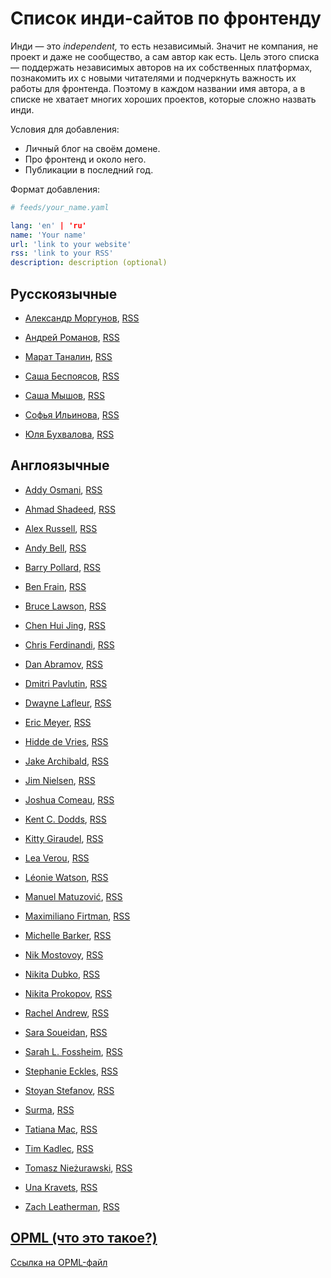 # Список инди-сайтов по фронтенду

Инди — это _independent,_ то есть независимый. Значит не компания, не проект и даже не сообщество, а сам автор как есть. Цель этого списка — поддержать независимых авторов на их собственных платформах, познакомить их с новыми читателями и подчеркнуть важность их работы для фронтенда. Поэтому в каждом названии имя автора, а в списке не хватает многих хороших проектов, которые сложно назвать инди.

Условия для добавления:

- Личный блог на своём домене.
- Про фронтенд и около него.
- Публикации в последний год.

Формат добавления:

```yaml
# feeds/your_name.yaml

lang: 'en' | 'ru'
name: 'Your name'
url: 'link to your website'
rss: 'link to your RSS'
description: description (optional)
```

## Русскоязычные

- [Александр Моргунов](https://amorgunov.com/), [RSS](https://amorgunov.com/feed/feed.xml)

- [Андрей Романов](https://forweb.dev/ru/blog), [RSS](https://forweb.dev/ru/blog/feed.xml)

- [Марат Таналин](https://tanalin.com/blog/), [RSS](https://tanalin.com/blog/feeds/rss/)

- [Саша Беспоясов](https://bespoyasov.ru/blog/), [RSS](https://bespoyasov.ru/rss.xml)

- [Саша Мышов](https://defront.ru/), [RSS](https://defront.ru/feed/feed.xml)

- [Софья Ильинова](https://isqua.ru/blog/), [RSS](https://isqua.ru/blog/rss/)

- [Юля Бухвалова](http://css.yoksel.ru/), [RSS](http://css.yoksel.ru/feed.xml)


## Англоязычные


- [Addy Osmani](https://addyosmani.com/), [RSS](https://addyosmani.com/feed.xml)

- [Ahmad Shadeed](https://ishadeed.com/), [RSS](https://ishadeed.com/feed.xml)

- [Alex Russell](https://infrequently.org/), [RSS](https://infrequently.org/feed/)

- [Andy Bell](https://piccalil.li/), [RSS](https://piccalil.li/feed.xml)

- [Barry Pollard](https://www.tunetheweb.com/blog/), [RSS](https://www.tunetheweb.com/rss.xml)

- [Ben Frain](https://benfrain.com/blog/), [RSS](https://benfrain.com/feed)

- [Bruce Lawson](https://www.brucelawson.co.uk/), [RSS](https://www.brucelawson.co.uk/feed/)

- [Chen Hui Jing](https://chenhuijing.com/), [RSS](https://chenhuijing.com/feed.xml)

- [Chris Ferdinandi](https://gomakethings.com/articles/), [RSS](https://gomakethings.com/feed/index.xml)

- [Dan Abramov](https://overreacted.io/), [RSS](https://overreacted.io/rss.xml)

- [Dmitri Pavlutin](https://dmitripavlutin.com/), [RSS](https://dmitripavlutin.com/rss.xml)

- [Dwayne Lafleur](https://www.lafoo.com/), [RSS](https://www.lafoo.com/feed/)

- [Eric Meyer](https://meyerweb.com/), [RSS](https://meyerweb.com/eric/thoughts/feed/)

- [Hidde de Vries](https://hiddedevries.nl/en/blog/), [RSS](https://hiddedevries.nl/rss/full/)

- [Jake Archibald](https://jakearchibald.com/), [RSS](https://jakearchibald.com/posts.rss)

- [Jim Nielsen](https://blog.jim-nielsen.com/), [RSS](https://blog.jim-nielsen.com/feed.xml)

- [Joshua Comeau](https://www.joshwcomeau.com/), [RSS](https://www.joshwcomeau.com/rss.xml)

- [Kent C. Dodds](https://kentcdodds.com/), [RSS](https://kentcdodds.com/blog/rss.xml)

- [Kitty Giraudel](https://kittygiraudel.com/blog/), [RSS](https://kittygiraudel.com/rss)

- [Lea Verou](https://lea.verou.me/), [RSS](https://lea.verou.me/feed/)

- [Léonie Watson](https://tink.uk/), [RSS](https://tink.uk/feed.xml)

- [Manuel Matuzović](https://www.matuzo.at/), [RSS](https://www.matuzo.at/feed_all.xml)

- [Maximiliano Firtman](https://firt.dev/), [RSS](https://firt.dev/feed/feed.xml)

- [Michelle Barker](https://css-irl.info/), [RSS](https://css-irl.info/rss.xml)

- [Nik Mostovoy](https://xnim.me/blog), [RSS](https://xnim.me/atom)

- [Nikita Dubko](https://mefody.dev/), [RSS](https://mefody.dev/feed/rss.xml)

- [Nikita Prokopov](https://tonsky.me/), [RSS](http://tonsky.me/blog/atom.xml)

- [Rachel Andrew](https://rachelandrew.co.uk/archives/), [RSS](https://rachelandrew.co.uk/archives/rss.php)

- [Sara Soueidan](https://www.sarasoueidan.com/blog/), [RSS](https://www.sarasoueidan.com/blog/index.xml)

- [Sarah L. Fossheim](https://fossheim.io/writing/), [RSS](https://fossheim.io/feed.xml)

- [Stephanie Eckles](https://moderncss.dev/), [RSS](https://moderncss.dev//feed/)

- [Stoyan Stefanov](https://www.phpied.com/), [RSS](https://www.phpied.com/feed/)

- [Surma](https://surma.dev/), [RSS](https://surma.dev/index.xml)

- [Tatiana Mac](https://tatianamac.com/), [RSS](https://tatianamac.com/feed/feed.xml)

- [Tim Kadlec](https://timkadlec.com/remembers/), [RSS](https://timkadlec.com/remembers/atom.xml)

- [Tomasz Nieżurawski](https://tomekdev.com/), [RSS](https://tomekdev.com/rss.xml)

- [Una Kravets](https://una.im/), [RSS](https://una.im/feed.xml)

- [Zach Leatherman](https://www.zachleat.com/), [RSS](https://www.zachleat.com/web/feed/)


## [OPML (что это такое?)](https://ru.wikipedia.org/wiki/OPML)
[Ссылка на OPML-файл](https://github.com/web-standards-ru/indie-list/releases/download/v2021.04.19/feeds.opml)
